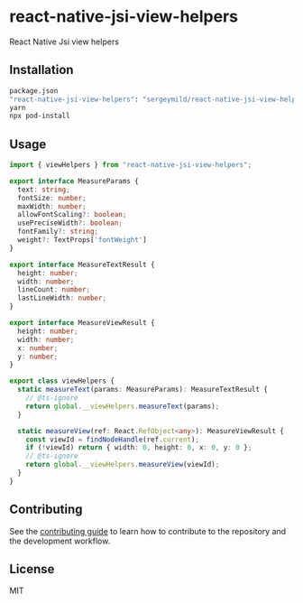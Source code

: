 # react-native-jsi-view-helpers

React Native Jsi view helpers

## Installation

```sh
package.json
"react-native-jsi-view-helpers": "sergeymild/react-native-jsi-view-helpers#0.4.0"
yarn
npx pod-install
```

## Usage

```typescript
import { viewHelpers } from "react-native-jsi-view-helpers";

export interface MeasureParams {
  text: string;
  fontSize: number;
  maxWidth: number;
  allowFontScaling?: boolean;
  usePreciseWidth?: boolean;
  fontFamily?: string;
  weight?: TextProps['fontWeight']
}

export interface MeasureTextResult {
  height: number;
  width: number;
  lineCount: number;
  lastLineWidth: number;
}

export interface MeasureViewResult {
  height: number;
  width: number;
  x: number;
  y: number;
}

export class viewHelpers {
  static measureText(params: MeasureParams): MeasureTextResult {
    // @ts-ignore
    return global.__viewHelpers.measureText(params);
  }

  static measureView(ref: React.RefObject<any>): MeasureViewResult {
    const viewId = findNodeHandle(ref.current);
    if (!viewId) return { width: 0, height: 0, x: 0, y: 0 };
    // @ts-ignore
    return global.__viewHelpers.measureView(viewId);
  }
}
```

## Contributing

See the [contributing guide](CONTRIBUTING.md) to learn how to contribute to the repository and the development workflow.

## License

MIT
